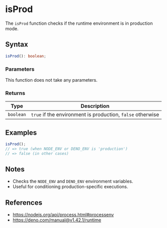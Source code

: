# isProd

The `isProd` function checks if the runtime environment is in production mode.

## Syntax

```typescript
isProd(): boolean;
```

### Parameters

This function does not take any parameters.

### Returns

| Type       | Description                                         |
| ---------- | --------------------------------------------------- |
| `boolean`  | `true` if the environment is production, `false` otherwise |

## Examples

```typescript
isProd();
// => true (when NODE_ENV or DENO_ENV is 'production')
// => false (in other cases)
```

## Notes

* Checks the `NODE_ENV` and `DENO_ENV` environment variables.
* Useful for conditioning production-specific executions.

## References

* https://nodejs.org/api/process.html#processenv
* https://deno.com/manual@v1.42.1/runtime